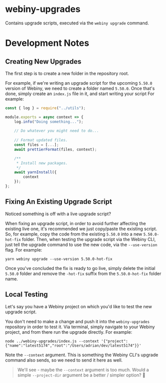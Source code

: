 # webiny-upgrades
Contains upgrade scripts, executed via the `webiny upgrade` command.

# Development Notes

## Creating New Upgrades

The first step is to create a new folder in the repository root. 

For example, if we're writing an upgrade script for the upcoming `5.50.0` version of Webiny, we need to create a folder named `5.50.0`. Once that's done, simply create an `index.js` file in it, and start writing your script For example:

```js
const { log } = require("../utils");

module.exports = async context => {
    log.info("Doing something...");
    
    // Do whatever you might need to do...
    
    // Format updated files.
    const files = [...];
    await prettierFormat(files, context);

    /**
     * Install new packages.
     */
    await yarnInstall({
        context
    });
};
```

## Fixing An Existing Upgrade Script

Noticed something is off with a live upgrade script?

When fixing an upgrade script, in order to avoid further affecting the existing live one, it's recommended we just copy/paste the existing script. So, for example, copy the code from the existing `5.50.0` into a new `5.50.0-hot-fix` folder. Then, when testing the upgrade script via the Webiny CLI, just tell the upgrade command to use the new code, via the `--use-version` flag. For example:

```
yarn webiny upgrade --use-version 5.50.0-hot-fix
```

Once you've concluded the fix is ready to go live, simply delete the initial `5.50.0` folder and remove the `-hot-fix` suffix from the `5.50.0-hot-fix` folder name.

## Local Testing

Let's say you have a Webiny project on which you'd like to test the new upgrade script.

You don't need to make a change and push it into the `webiny-upgrades` repository in order to test it. Via terminal, simply navigate to your Webiny project, and from there run the upgrade directly. For example:

```node ../webiny-upgrades/index.js --context '{"project":{"name":"latest5174","root":"/Users/adrian/dev/latest5174"}}'```

Note the `--context` argument. This is something the Webiny CLI's upgrade command also sends, so we need to send it here as well.

> We'll see - maybe the `--context` argument is too much. Would a simple `--project-dir` argument be a better / simpler option? 🤔
